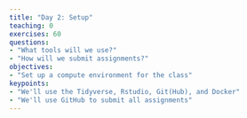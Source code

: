 ```yaml
---
title: "Day 2: Setup"
teaching: 0
exercises: 60
questions:
- "What tools will we use?"
- "How will we submit assignments?"
objectives:
- "Set up a compute environment for the class"
keypoints:
- "We'll use the Tidyverse, Rstudio, Git(Hub), and Docker"
- "We'll use GitHub to submit all assignments"
---
```

